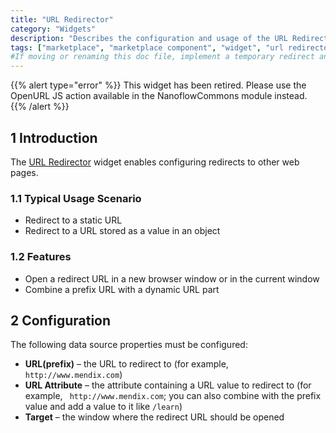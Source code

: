 ```yaml
---
title: "URL Redirector"
category: "Widgets"
description: "Describes the configuration and usage of the URL Redirector widget, which is available in the Mendix Marketplace."
tags: ["marketplace", "marketplace component", "widget", "url redirector", "url", "static", "dynamic", "platform support"]
#If moving or renaming this doc file, implement a temporary redirect and let the respective team know they should update the URL in the product. See Mapping to Products for more details.
---
```


{{% alert type="error" %}}
This widget has been retired. Please use the OpenURL JS action available in the NanoflowCommons module instead.
{{% /alert %}}

## 1 Introduction

The [URL Redirector](https://appstore.home.mendix.com/link/app/113/) widget enables configuring redirects to other web pages.

### 1.1 Typical Usage Scenario

* Redirect to a static URL
* Redirect to a URL stored as a value in an object

### 1.2 Features

* Open a redirect URL in a new browser window or in the current window
* Combine a prefix URL with a dynamic URL part

## 2 Configuration

The following data source properties must be configured:

* **URL(prefix)** – the URL to redirect to (for example, `http://www.mendix.com`)
* **URL Attribute** – the attribute containing a URL value to redirect to (for example, ` http://www.mendix.com`; you can also combine with the prefix value and add a value to it like `/learn`)
* **Target** – the window where the redirect URL should be opened
